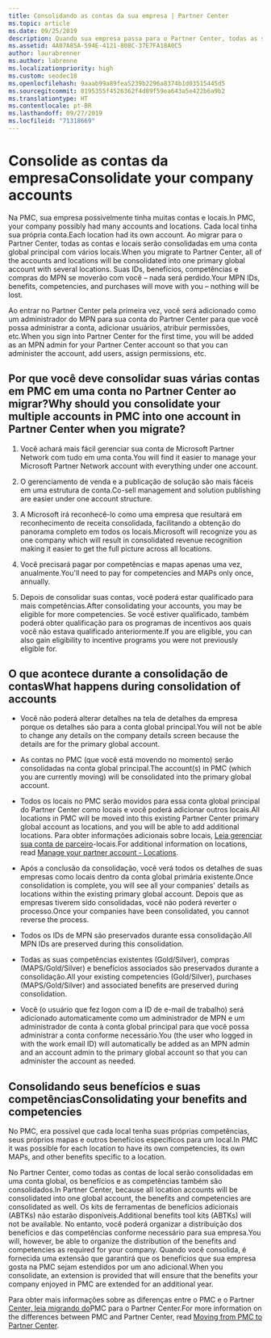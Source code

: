 ```yaml
---
title: Consolidando as contas da sua empresa | Partner Center
ms.topic: article
ms.date: 09/25/2019
description: Quando sua empresa passa para o Partner Center, todas as suas contas são consolidadas em uma conta
ms.assetid: 4A07A85A-594E-4121-808C-37E7FA18A0C5
author: laurabrenner
ms.author: labrenne
ms.localizationpriority: high
ms.custom: seodec18
ms.openlocfilehash: 9aaab99a89fea5239b2296a8374b1d03515445d5
ms.sourcegitcommit: 0195355f4526362f4d89f59ea643a5e422b6a9b2
ms.translationtype: HT
ms.contentlocale: pt-BR
ms.lasthandoff: 09/27/2019
ms.locfileid: "71318669"
---
```

# <a name="consolidate-your-company-accounts"></a><span data-ttu-id="85b4e-103">Consolide as contas da empresa</span><span class="sxs-lookup"><span data-stu-id="85b4e-103">Consolidate your company accounts</span></span>

<span data-ttu-id="85b4e-104">Na PMC, sua empresa possivelmente tinha muitas contas e locais.</span><span class="sxs-lookup"><span data-stu-id="85b4e-104">In PMC, your company possibly had many accounts and locations.</span></span> <span data-ttu-id="85b4e-105">Cada local tinha sua própria conta.</span><span class="sxs-lookup"><span data-stu-id="85b4e-105">Each location had its own account.</span></span> <span data-ttu-id="85b4e-106">Ao migrar para o Partner Center, todas as contas e locais serão consolidadas em uma conta global principal com vários locais.</span><span class="sxs-lookup"><span data-stu-id="85b4e-106">When you migrate to Partner Center, all of the accounts and locations will be consolidated into one primary global account with several locations.</span></span> <span data-ttu-id="85b4e-107">Suas IDs, benefícios, competências e compras do MPN se moverão com você – nada será perdido.</span><span class="sxs-lookup"><span data-stu-id="85b4e-107">Your MPN IDs, benefits, competencies, and purchases will move with you – nothing will be lost.</span></span> 

<span data-ttu-id="85b4e-108">Ao entrar no Partner Center pela primeira vez, você será adicionado como um administrador do MPN para sua conta do Partner Center para que você possa administrar a conta, adicionar usuários, atribuir permissões, etc.</span><span class="sxs-lookup"><span data-stu-id="85b4e-108">When you sign into Partner Center for the first time, you will be added as an MPN admin for your Partner Center account so that you can administer the account, add users, assign permissions, etc.</span></span> 

## <a name="why-should-you-consolidate-your-multiple-accounts-in-pmc-into-one-account-in-partner-center-when-you-migrate"></a><span data-ttu-id="85b4e-109">Por que você deve consolidar suas várias contas em PMC em uma conta no Partner Center ao migrar?</span><span class="sxs-lookup"><span data-stu-id="85b4e-109">Why should you consolidate your multiple accounts in PMC into one account in Partner Center when you migrate?</span></span>

1. <span data-ttu-id="85b4e-110">Você achará mais fácil gerenciar sua conta de Microsoft Partner Network com tudo em uma conta.</span><span class="sxs-lookup"><span data-stu-id="85b4e-110">You will find it easier to manage your Microsoft Partner Network account with everything under one account.</span></span>

2. <span data-ttu-id="85b4e-111">O gerenciamento de venda e a publicação de solução são mais fáceis em uma estrutura de conta.</span><span class="sxs-lookup"><span data-stu-id="85b4e-111">Co-sell management and solution publishing are easier under one account structure.</span></span>

3. <span data-ttu-id="85b4e-112">A Microsoft irá reconhecê-lo como uma empresa que resultará em reconhecimento de receita consolidada, facilitando a obtenção do panorama completo em todos os locais.</span><span class="sxs-lookup"><span data-stu-id="85b4e-112">Microsoft will recognize you as one company which will result in consolidated revenue recognition making it easier to get the full picture across all locations.</span></span>  

4. <span data-ttu-id="85b4e-113">Você precisará pagar por competências e mapas apenas uma vez, anualmente.</span><span class="sxs-lookup"><span data-stu-id="85b4e-113">You'll need to pay for competencies and MAPs only once, annually.</span></span>

5. <span data-ttu-id="85b4e-114">Depois de consolidar suas contas, você poderá estar qualificado para mais competências.</span><span class="sxs-lookup"><span data-stu-id="85b4e-114">After consolidating your accounts, you may be eligible for more competencies.</span></span> <span data-ttu-id="85b4e-115">Se você estiver qualificado, também poderá obter qualificação para os programas de incentivos aos quais você não estava qualificado anteriormente.</span><span class="sxs-lookup"><span data-stu-id="85b4e-115">If you are eligible, you can also gain eligibility to incentive programs you were not previously eligible for.</span></span>


## <a name="what-happens-during-consolidation-of-accounts"></a><span data-ttu-id="85b4e-116">O que acontece durante a consolidação de contas</span><span class="sxs-lookup"><span data-stu-id="85b4e-116">What happens during consolidation of accounts</span></span>

- <span data-ttu-id="85b4e-117">Você não poderá alterar detalhes na tela de detalhes da empresa porque os detalhes são para a conta global principal.</span><span class="sxs-lookup"><span data-stu-id="85b4e-117">You will not be able to change any details on the company details screen because the details are for the primary global account.</span></span> 

- <span data-ttu-id="85b4e-118">As contas no PMC (que você está movendo no momento) serão consolidadas na conta global principal.</span><span class="sxs-lookup"><span data-stu-id="85b4e-118">The account(s) in PMC (which you are currently moving) will be consolidated into the primary global account.</span></span> 

- <span data-ttu-id="85b4e-119">Todos os locais no PMC serão movidos para essa conta global principal do Partner Center como locais e você poderá adicionar outros locais.</span><span class="sxs-lookup"><span data-stu-id="85b4e-119">All locations in PMC will be moved into this existing Partner Center primary global account as locations, and you will be able to add additional locations.</span></span> <span data-ttu-id="85b4e-120">Para obter informações adicionais sobre locais, [Leia gerenciar sua conta de parceiro](manage-locations.md)-locais.</span><span class="sxs-lookup"><span data-stu-id="85b4e-120">For additional information on locations, read  [Manage your partner account - Locations](manage-locations.md).</span></span>

- <span data-ttu-id="85b4e-121">Após a conclusão da consolidação, você verá todos os detalhes de suas empresas como locais dentro da conta global primária existente.</span><span class="sxs-lookup"><span data-stu-id="85b4e-121">Once consolidation is complete, you will see all your companies' details as locations within the existing primary global account.</span></span> <span data-ttu-id="85b4e-122">Depois que as empresas tiverem sido consolidadas, você não poderá reverter o processo.</span><span class="sxs-lookup"><span data-stu-id="85b4e-122">Once your companies have been consolidated, you cannot reverse the process.</span></span>

- <span data-ttu-id="85b4e-123">Todos os IDs de MPN são preservados durante essa consolidação.</span><span class="sxs-lookup"><span data-stu-id="85b4e-123">All MPN IDs are preserved during this consolidation.</span></span>

- <span data-ttu-id="85b4e-124">Todas as suas competências existentes (Gold/Silver), compras (MAPS/Gold/Silver) e benefícios associados são preservados durante a consolidação.</span><span class="sxs-lookup"><span data-stu-id="85b4e-124">All your existing competencies (Gold/Silver), purchases (MAPS/Gold/Silver) and associated benefits are preserved during consolidation.</span></span>

- <span data-ttu-id="85b4e-125">Você (o usuário que fez logon com a ID de e-mail de trabalho) será adicionado automaticamente como um administrador de MPN e um administrador de conta à conta global principal para que você possa administrar a conta conforme necessário.</span><span class="sxs-lookup"><span data-stu-id="85b4e-125">You (the user who logged in with the work email ID) will automatically be added as an MPN admin and an account admin to the primary global account so that you can administer the account as needed.</span></span> 


## <a name="consolidating-your-benefits-and-competencies"></a><span data-ttu-id="85b4e-126">Consolidando seus benefícios e suas competências</span><span class="sxs-lookup"><span data-stu-id="85b4e-126">Consolidating your benefits and competencies</span></span>

<span data-ttu-id="85b4e-127">No PMC, era possível que cada local tenha suas próprias competências, seus próprios mapas e outros benefícios específicos para um local.</span><span class="sxs-lookup"><span data-stu-id="85b4e-127">In PMC it was possible for each location to have its own competencies, its own MAPs, and other benefits specific to a location.</span></span>

<span data-ttu-id="85b4e-128">No Partner Center, como todas as contas de local serão consolidadas em uma conta global, os benefícios e as competências também são consolidados.</span><span class="sxs-lookup"><span data-stu-id="85b4e-128">In Partner Center, because all location accounts will be consolidated into one global account, the benefits and competencies are consolidated as well.</span></span> <span data-ttu-id="85b4e-129">Os kits de ferramentas de benefícios adicionais (ABTKs) não estarão disponíveis.</span><span class="sxs-lookup"><span data-stu-id="85b4e-129">Additional benefits tool kits (ABTKs) will not be available.</span></span> <span data-ttu-id="85b4e-130">No entanto, você poderá organizar a distribuição dos benefícios e das competências conforme necessário para sua empresa.</span><span class="sxs-lookup"><span data-stu-id="85b4e-130">You will, however, be able to organize the distribution of the benefits and competencies as required for your company.</span></span> <span data-ttu-id="85b4e-131">Quando você consolida, é fornecida uma extensão que garantirá que os benefícios que sua empresa gosta na PMC sejam estendidos por um ano adicional.</span><span class="sxs-lookup"><span data-stu-id="85b4e-131">When you consolidate, an extension is provided that will ensure that the benefits your company enjoyed in PMC are extended for an additional year.</span></span>

<span data-ttu-id="85b4e-132">Para obter mais informações sobre as diferenças entre o PMC e o Partner [Center, leia migrando do](guide-to-migration.md)PMC para o Partner Center.</span><span class="sxs-lookup"><span data-stu-id="85b4e-132">For more information on the differences between PMC and Partner Center, read [Moving from PMC to Partner Center](guide-to-migration.md).</span></span>

